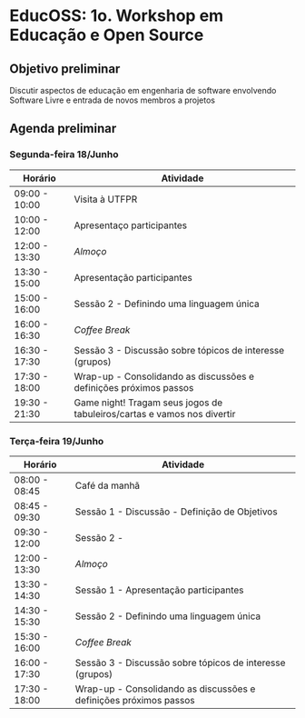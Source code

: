 # EducOSS: 1o. Workshop em Educação e Open Source

## Objetivo preliminar
Discutir aspectos de educação em engenharia de software envolvendo Software Livre e entrada de novos membros a projetos

## Agenda preliminar

### Segunda-feira 18/Junho

| Horário         | Atividade                     |
|-----------------|--------------------------     |
| 09:00 - 10:00   | Visita à UTFPR                |
| 10:00 - 12:00   | Apresentaço participantes
| 12:00 - 13:30   | *Almoço*                      |
| 13:30 - 15:00   | Apresentação participantes    |
| 15:00 - 16:00   | Sessão 2 - Definindo uma linguagem única |
| 16:00 - 16:30   | *Coffee Break* |
| 16:30 - 17:30   | Sessão 3 - Discussão sobre tópicos de interesse (grupos)| 
| 17:30 - 18:00   | Wrap-up - Consolidando as discussões e definições próximos passos |
| 19:30 - 21:30   | Game night! Tragam seus jogos de tabuleiros/cartas e vamos nos divertir |


### Terça-feira 19/Junho

| Horário         | Atividade                     |
|-----------------|--------------------------     |
| 08:00 - 08:45   | Café da manhã                |
| 08:45 - 09:30   | Sessão 1 - Discussão - Definição de Objetivos     |
| 09:30 - 12:00   | Sessão 2 -  |
| 12:00 - 13:30   | *Almoço*                      |
| 13:30 - 14:30   | Sessão 1 - Apresentação participantes    |
| 14:30 - 15:30   | Sessão 2 - Definindo uma linguagem única |
| 15:30 - 16:00   | *Coffee Break* |
| 16:00 - 17:30   | Sessão 3 - Discussão sobre tópicos de interesse (grupos)| 
| 17:30 - 18:00   | Wrap-up - Consolidando as discussões e definições próximos passos |
